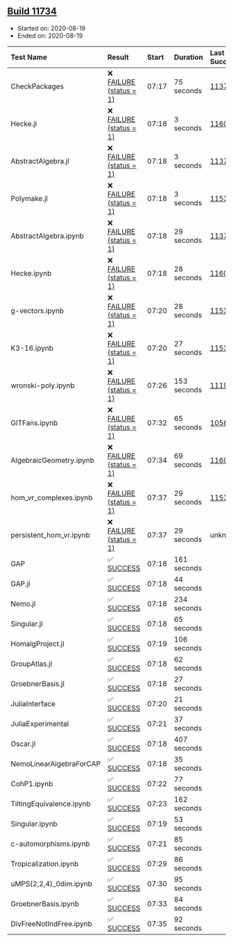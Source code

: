 ## [Build 11734](https://oscarci.mathematik.uni-kl.de/job/oscar/11734/)

* Started on: 2020-08-19
* Ended on: 2020-08-19

| Test Name    | Result | Start | Duration | Last Success | First Failure |
|:-------------|:-------|:------|:---------|:-------------|:--------------|
| CheckPackages | ❌ [FAILURE (status = 1)](https://oscarci.mathematik.uni-kl.de/job/oscar/11734/artifact/logs/build-11734/CheckPackages.log) | 07:17 | 75 seconds | [11376](https://oscarci.mathematik.uni-kl.de/job/oscar/11376/) | [11377](https://oscarci.mathematik.uni-kl.de/job/oscar/11377/) |
| Hecke.jl | ❌ [FAILURE (status = 1)](https://oscarci.mathematik.uni-kl.de/job/oscar/11734/artifact/logs/build-11734/Hecke.jl.log) | 07:18 | 3 seconds | [11602](https://oscarci.mathematik.uni-kl.de/job/oscar/11602/) | [11603](https://oscarci.mathematik.uni-kl.de/job/oscar/11603/) |
| AbstractAlgebra.jl | ❌ [FAILURE (status = 1)](https://oscarci.mathematik.uni-kl.de/job/oscar/11734/artifact/logs/build-11734/AbstractAlgebra.jl.log) | 07:18 | 3 seconds | [11376](https://oscarci.mathematik.uni-kl.de/job/oscar/11376/) | [11377](https://oscarci.mathematik.uni-kl.de/job/oscar/11377/) |
| Polymake.jl | ❌ [FAILURE (status = 1)](https://oscarci.mathematik.uni-kl.de/job/oscar/11734/artifact/logs/build-11734/Polymake.jl.log) | 07:18 | 3 seconds | [11532](https://oscarci.mathematik.uni-kl.de/job/oscar/11532/) | [11533](https://oscarci.mathematik.uni-kl.de/job/oscar/11533/) |
| AbstractAlgebra.ipynb | ❌ [FAILURE (status = 1)](https://oscarci.mathematik.uni-kl.de/job/oscar/11734/artifact/logs/build-11734/AbstractAlgebra.ipynb.log) | 07:18 | 29 seconds | [11376](https://oscarci.mathematik.uni-kl.de/job/oscar/11376/) | [11377](https://oscarci.mathematik.uni-kl.de/job/oscar/11377/) |
| Hecke.ipynb | ❌ [FAILURE (status = 1)](https://oscarci.mathematik.uni-kl.de/job/oscar/11734/artifact/logs/build-11734/Hecke.ipynb.log) | 07:18 | 28 seconds | [11602](https://oscarci.mathematik.uni-kl.de/job/oscar/11602/) | [11603](https://oscarci.mathematik.uni-kl.de/job/oscar/11603/) |
| g-vectors.ipynb | ❌ [FAILURE (status = 1)](https://oscarci.mathematik.uni-kl.de/job/oscar/11734/artifact/logs/build-11734/g-vectors.ipynb.log) | 07:20 | 28 seconds | [11532](https://oscarci.mathematik.uni-kl.de/job/oscar/11532/) | [11533](https://oscarci.mathematik.uni-kl.de/job/oscar/11533/) |
| K3-16.ipynb | ❌ [FAILURE (status = 1)](https://oscarci.mathematik.uni-kl.de/job/oscar/11734/artifact/logs/build-11734/K3-16.ipynb.log) | 07:20 | 27 seconds | [11532](https://oscarci.mathematik.uni-kl.de/job/oscar/11532/) | [11533](https://oscarci.mathematik.uni-kl.de/job/oscar/11533/) |
| wronski-poly.ipynb | ❌ [FAILURE (status = 1)](https://oscarci.mathematik.uni-kl.de/job/oscar/11734/artifact/logs/build-11734/wronski-poly.ipynb.log) | 07:26 | 153 seconds | [11192](https://oscarci.mathematik.uni-kl.de/job/oscar/11192/) | [11193](https://oscarci.mathematik.uni-kl.de/job/oscar/11193/) |
| GITFans.ipynb | ❌ [FAILURE (status = 1)](https://oscarci.mathematik.uni-kl.de/job/oscar/11734/artifact/logs/build-11734/GITFans.ipynb.log) | 07:32 | 65 seconds | [10566](https://oscarci.mathematik.uni-kl.de/job/oscar/10566/) | [10567](https://oscarci.mathematik.uni-kl.de/job/oscar/10567/) |
| AlgebraicGeometry.ipynb | ❌ [FAILURE (status = 1)](https://oscarci.mathematik.uni-kl.de/job/oscar/11734/artifact/logs/build-11734/AlgebraicGeometry.ipynb.log) | 07:34 | 69 seconds | [11602](https://oscarci.mathematik.uni-kl.de/job/oscar/11602/) | [11603](https://oscarci.mathematik.uni-kl.de/job/oscar/11603/) |
| hom_vr_complexes.ipynb | ❌ [FAILURE (status = 1)](https://oscarci.mathematik.uni-kl.de/job/oscar/11734/artifact/logs/build-11734/hom_vr_complexes.ipynb.log) | 07:37 | 29 seconds | [11532](https://oscarci.mathematik.uni-kl.de/job/oscar/11532/) | [11533](https://oscarci.mathematik.uni-kl.de/job/oscar/11533/) |
| persistent_hom_vr.ipynb | ❌ [FAILURE (status = 1)](https://oscarci.mathematik.uni-kl.de/job/oscar/11734/artifact/logs/build-11734/persistent_hom_vr.ipynb.log) | 07:37 | 29 seconds | unknown | unknown |
| GAP | ✅ [SUCCESS](https://oscarci.mathematik.uni-kl.de/job/oscar/11734/artifact/logs/build-11734/GAP.log) | 07:18 | 161 seconds |  |  |
| GAP.jl | ✅ [SUCCESS](https://oscarci.mathematik.uni-kl.de/job/oscar/11734/artifact/logs/build-11734/GAP.jl.log) | 07:18 | 44 seconds |  |  |
| Nemo.jl | ✅ [SUCCESS](https://oscarci.mathematik.uni-kl.de/job/oscar/11734/artifact/logs/build-11734/Nemo.jl.log) | 07:18 | 234 seconds |  |  |
| Singular.jl | ✅ [SUCCESS](https://oscarci.mathematik.uni-kl.de/job/oscar/11734/artifact/logs/build-11734/Singular.jl.log) | 07:18 | 65 seconds |  |  |
| HomalgProject.jl | ✅ [SUCCESS](https://oscarci.mathematik.uni-kl.de/job/oscar/11734/artifact/logs/build-11734/HomalgProject.jl.log) | 07:19 | 106 seconds |  |  |
| GroupAtlas.jl | ✅ [SUCCESS](https://oscarci.mathematik.uni-kl.de/job/oscar/11734/artifact/logs/build-11734/GroupAtlas.jl.log) | 07:18 | 62 seconds |  |  |
| GroebnerBasis.jl | ✅ [SUCCESS](https://oscarci.mathematik.uni-kl.de/job/oscar/11734/artifact/logs/build-11734/GroebnerBasis.jl.log) | 07:18 | 27 seconds |  |  |
| JuliaInterface | ✅ [SUCCESS](https://oscarci.mathematik.uni-kl.de/job/oscar/11734/artifact/logs/build-11734/JuliaInterface.log) | 07:20 | 21 seconds |  |  |
| JuliaExperimental | ✅ [SUCCESS](https://oscarci.mathematik.uni-kl.de/job/oscar/11734/artifact/logs/build-11734/JuliaExperimental.log) | 07:21 | 37 seconds |  |  |
| Oscar.jl | ✅ [SUCCESS](https://oscarci.mathematik.uni-kl.de/job/oscar/11734/artifact/logs/build-11734/Oscar.jl.log) | 07:18 | 407 seconds |  |  |
| NemoLinearAlgebraForCAP | ✅ [SUCCESS](https://oscarci.mathematik.uni-kl.de/job/oscar/11734/artifact/logs/build-11734/NemoLinearAlgebraForCAP.log) | 07:18 | 35 seconds |  |  |
| CohP1.ipynb | ✅ [SUCCESS](https://oscarci.mathematik.uni-kl.de/job/oscar/11734/artifact/logs/build-11734/CohP1.ipynb.log) | 07:22 | 77 seconds |  |  |
| TiltingEquivalence.ipynb | ✅ [SUCCESS](https://oscarci.mathematik.uni-kl.de/job/oscar/11734/artifact/logs/build-11734/TiltingEquivalence.ipynb.log) | 07:23 | 162 seconds |  |  |
| Singular.ipynb | ✅ [SUCCESS](https://oscarci.mathematik.uni-kl.de/job/oscar/11734/artifact/logs/build-11734/Singular.ipynb.log) | 07:19 | 53 seconds |  |  |
| c-automorphisms.ipynb | ✅ [SUCCESS](https://oscarci.mathematik.uni-kl.de/job/oscar/11734/artifact/logs/build-11734/c-automorphisms.ipynb.log) | 07:21 | 85 seconds |  |  |
| Tropicalization.ipynb | ✅ [SUCCESS](https://oscarci.mathematik.uni-kl.de/job/oscar/11734/artifact/logs/build-11734/Tropicalization.ipynb.log) | 07:29 | 86 seconds |  |  |
| uMPS(2,2,4)_0dim.ipynb | ✅ [SUCCESS](https://oscarci.mathematik.uni-kl.de/job/oscar/11734/artifact/logs/build-11734/uMPS-2-2-4-_0dim.ipynb.log) | 07:30 | 95 seconds |  |  |
| GroebnerBasis.ipynb | ✅ [SUCCESS](https://oscarci.mathematik.uni-kl.de/job/oscar/11734/artifact/logs/build-11734/GroebnerBasis.ipynb.log) | 07:33 | 84 seconds |  |  |
| DivFreeNotIndFree.ipynb | ✅ [SUCCESS](https://oscarci.mathematik.uni-kl.de/job/oscar/11734/artifact/logs/build-11734/DivFreeNotIndFree.ipynb.log) | 07:35 | 92 seconds |  |  |
